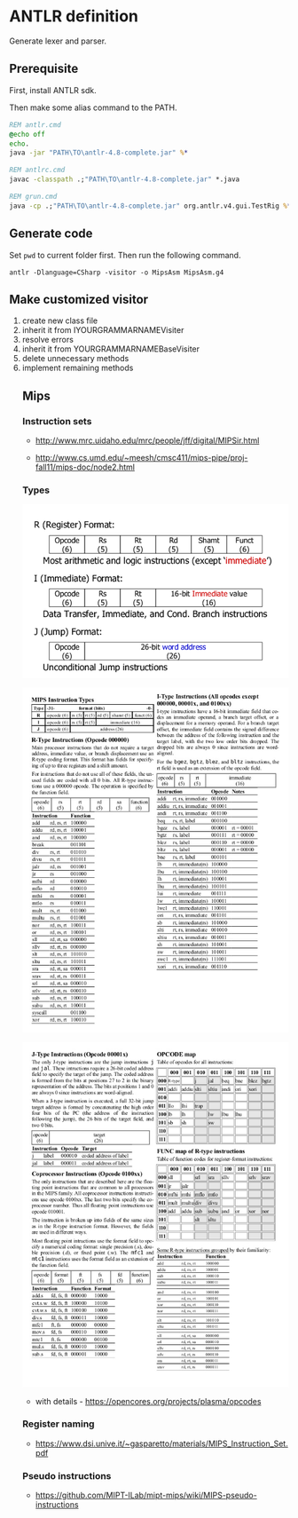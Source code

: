 # ANTLR definition

Generate lexer and parser.

## Prerequisite

First, install ANTLR sdk.

Then make some alias command to the PATH.

```cmd
REM antlr.cmd
@echo off
echo.
java -jar "PATH\TO\antlr-4.8-complete.jar" %*
```

```cmd
REM antlrc.cmd
javac -classpath .;"PATH\TO\antlr-4.8-complete.jar" *.java
```

```cmd
REM grun.cmd
java -cp .;"PATH\TO\antlr-4.8-complete.jar" org.antlr.v4.gui.TestRig %*
```

## Generate code

Set `pwd` to current folder first. Then run the following command.

```
antlr -Dlanguage=CSharp -visitor -o MipsAsm MipsAsm.g4
```

## Make customized visitor

1. create new class file
1. inherit it from IYOURGRAMMARNAMEVisiter<object>
1. resolve errors
1. inherit it from YOURGRAMMARNAMEBaseVisiter<object>
1. delete unnecessary methods
1. implement remaining methods

## Mips

### Instruction sets

- <http://www.mrc.uidaho.edu/mrc/people/jff/digital/MIPSir.html>

- <http://www.cs.umd.edu/~meesh/cmsc411/mips-pipe/proj-fall11/mips-doc/node2.html>

### Types

![](img/2020-04-18-18-17-23.png)

![](img/2020-04-18-16-48-08.png)

![](img/2020-04-18-16-48-28.png)

- with details - <https://opencores.org/projects/plasma/opcodes>

### Register naming

- <https://www.dsi.unive.it/~gasparetto/materials/MIPS_Instruction_Set.pdf>

### Pseudo instructions

- <https://github.com/MIPT-ILab/mipt-mips/wiki/MIPS-pseudo-instructions>
